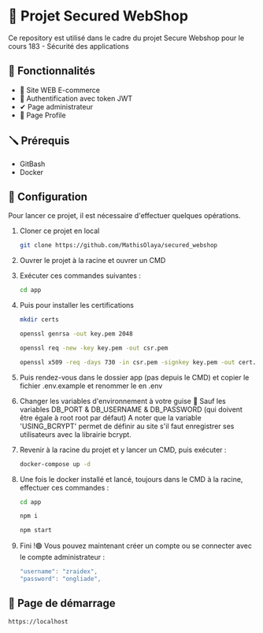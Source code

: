 # 📌 Projet Secured WebShop

Ce repository est utilisé dans le cadre du projet Secure Webshop pour le cours 183 - Sécurité des applications

## 🚀 Fonctionnalités

- 🛒 Site WEB E-commerce
- 🔐 Authentification avec token JWT
- ✔ Page administrateur
- 🧔 Page Profile

## 🪛 Prérequis

- GitBash
- Docker

## 🔧 Configuration

Pour lancer ce projet, il est nécessaire d'effectuer quelques opérations.

1. Cloner ce projet en local
   ```bash
   git clone https://github.com/MathisOlaya/secured_webshop
   ```
2. Ouvrer le projet à la racine et ouvrer un CMD
3. Exécuter ces commandes suivantes :
   ```bash
   cd app
   ```
4. Puis pour installer les certifications

   ```bash
   mkdir certs
   ```

   ```bash
   openssl genrsa -out key.pem 2048
   ```

   ```bash
   openssl req -new -key key.pem -out csr.pem
   ```

   ```bash
   openssl x509 -req -days 730 -in csr.pem -signkey key.pem -out cert.pem
   ```

5. Puis rendez-vous dans le dossier app (pas depuis le CMD) et copier le fichier .env.example et renommer le en .env
6. Changer les variables d'environnement à votre guise 🛑 Sauf les variables DB_PORT & DB_USERNAME & DB_PASSWORD (qui doivent être égale à root root par défaut)
   A noter que la variable 'USING_BCRYPT' permet de définir au site s'il faut enregistrer ses utilisateurs avec la librairie bcrypt.
7. Revenir à la racine du projet et y lancer un CMD, puis exécuter :
   ```bash
   docker-compose up -d
   ```
8. Une fois le docker installé et lancé, toujours dans le CMD à la racine, effectuer ces commandes :
   ```bash
   cd app
   ```
   ```bash
   npm i
   ```
   ```bash
   npm start
   ```
9. Fini !🟢 Vous pouvez maintenant créer un compte ou se connecter avec le compte administrateur :
   ```javascript
   "username": "zraidex",
   "password": "ongliade",
   ```

## 📃 Page de démarrage

```url
https://localhost
```
